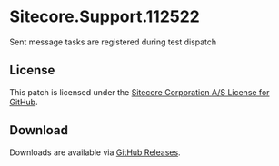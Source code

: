 # Sitecore.Support.112522
Sent message tasks are registered during test dispatch

## License  
This patch is licensed under the [Sitecore Corporation A/S License for GitHub](https://github.com/sitecoresupport/Sitecore.Support.112522/blob/master/LICENSE).  

## Download  
Downloads are available via [GitHub Releases](https://github.com/sitecoresupport/Sitecore.Support.112522/releases).  
